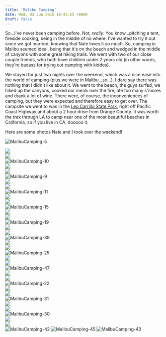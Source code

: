```yaml
---
title: 'Malibu Camping'
date: Wed, 03 Jun 2015 16:43:55 +0000
draft: false
---
```


So...I've never been camping before. Not, _really_. You know...pitching a tent, fireside cooking, being in the middle of no where. I've wanted to try it out since we got married, knowing that Nate loves it so much. So, camping in Malibu seemed ideal, being that it's on the beach and wedged in the middle of canyons with some great hiking trails. We went with two of our close couple friends, who both have children under 2 years old (in other words, they're badass for trying out camping with kiddos).

We stayed for just two nights over the weekend, which was a nice ease into the world of camping (plus,we were in Malibu...so...). I dare say there was nothing that I didn't like about it. We went to the beach, the guys surfed, we hiked up the canyons, cooked our meals over the fire, ate too many s'mores and drank a lot of wine. There were, of course, the inconveniences of camping, but they were expected and therefore easy to get over. The campsite we went to was in the [Leo Carrillo State Park](http://www.parks.ca.gov/?page_id=1029), right off Pacific Coast Highway and about a 2 hour drive from Orange County. It was worth the trek through LA to camp near one of the most beautiful beaches in California, so if you live in CA, dooooo it.

Here are some photos Nate and I took over the weekend!

![MalibuCamping-5](https://djh82r8xhqebh.cloudfront.net/uploads/2015/06/MalibuCamping-5.jpg) <div class="flex-ns mhn2-ns mb3"> <div class="ph2-ns w-50-ns">![](https://djh82r8xhqebh.cloudfront.net/uploads/2015/06/MalibuCamping-6.jpg)</div> <div class="ph2-ns w-50-ns">![](https://djh82r8xhqebh.cloudfront.net/uploads/2015/06/MalibuCamping-2.jpg)</div> </div> ![MalibuCamping-10](https://djh82r8xhqebh.cloudfront.net/uploads/2015/06/MalibuCamping-10.jpg) <div class="flex-ns mhn2-ns mb3"> <div class="ph2-ns w-50-ns">![](https://djh82r8xhqebh.cloudfront.net/uploads/2015/06/MalibuCamping-3.jpg)</div> <div class="ph2-ns w-50-ns">![](https://djh82r8xhqebh.cloudfront.net/uploads/2015/06/MalibuCamping-14.jpg)</div> </div> ![MalibuCamping-9](https://djh82r8xhqebh.cloudfront.net/uploads/2015/06/MalibuCamping-9.jpg) <div class="flex-ns mhn2-ns mb3"> <div class="ph2-ns w-50-ns">![](https://djh82r8xhqebh.cloudfront.net/uploads/2015/06/MalibuCamping-7.jpg)</div> <div class="ph2-ns w-50-ns">![](https://djh82r8xhqebh.cloudfront.net/uploads/2015/06/MalibuCamping-8.jpg)</div> </div> ![MalibuCamping-11](https://djh82r8xhqebh.cloudfront.net/uploads/2015/06/MalibuCamping-11.jpg) <div class="flex-ns mhn2-ns mb3"> <div class="ph2-ns w-50-ns">![](https://djh82r8xhqebh.cloudfront.net/uploads/2015/06/MalibuCamping-13.jpg)</div> <div class="ph2-ns w-50-ns">![](https://djh82r8xhqebh.cloudfront.net/uploads/2015/06/MalibuCamping-12.jpg)</div> </div> ![MalibuCamping-15](https://djh82r8xhqebh.cloudfront.net/uploads/2015/06/MalibuCamping-15.jpg) <div class="flex-ns mhn2-ns mb3"> <div class="ph2-ns w-50-ns">![](https://djh82r8xhqebh.cloudfront.net/uploads/2015/06/MalibuCamping-18.jpg)</div> <div class="ph2-ns w-50-ns">![](https://djh82r8xhqebh.cloudfront.net/uploads/2015/06/MalibuCamping-16.jpg)</div> </div> ![MalibuCamping-19](https://djh82r8xhqebh.cloudfront.net/uploads/2015/06/MalibuCamping-19.jpg) <div class="flex-ns mhn2-ns mb3"> <div class="ph2-ns w-50-ns">![](https://djh82r8xhqebh.cloudfront.net/uploads/2015/06/MalibuCamping-46.jpg)</div> <div class="ph2-ns w-50-ns">![](https://djh82r8xhqebh.cloudfront.net/uploads/2015/06/MalibuCamping-17.jpg)</div> </div> ![MalibuCamping-39](https://djh82r8xhqebh.cloudfront.net/uploads/2015/06/MalibuCamping-39.jpg) <div class="flex-ns mhn2-ns mb3"> <div class="ph2-ns w-50-ns">![](https://djh82r8xhqebh.cloudfront.net/uploads/2015/06/MalibuCamping-20.jpg)</div> <div class="ph2-ns w-50-ns">![](https://djh82r8xhqebh.cloudfront.net/uploads/2015/06/MalibuCamping-34.jpg)</div> </div> ![MalibuCamping-25](https://djh82r8xhqebh.cloudfront.net/uploads/2015/06/MalibuCamping-25.jpg) <div class="flex-ns mhn2-ns mb3"> <div class="ph2-ns w-50-ns">![](https://djh82r8xhqebh.cloudfront.net/uploads/2015/06/MalibuCamping-27.jpg)</div> <div class="ph2-ns w-50-ns">![](https://djh82r8xhqebh.cloudfront.net/uploads/2015/06/MalibuCamping-23.jpg)</div> </div> ![MalibuCamping-47](https://djh82r8xhqebh.cloudfront.net/uploads/2015/06/MalibuCamping-47.jpg) <div class="flex-ns mhn2-ns mb3"> <div class="ph2-ns w-50-ns">![](https://djh82r8xhqebh.cloudfront.net/uploads/2015/06/MalibuCamping-24.jpg)</div> <div class="ph2-ns w-50-ns">![](https://djh82r8xhqebh.cloudfront.net/uploads/2015/06/MalibuCamping-36.jpg)</div> </div> ![MalibuCamping-22](https://djh82r8xhqebh.cloudfront.net/uploads/2015/06/MalibuCamping-22.jpg) <div class="flex-ns mhn2-ns mb3"> <div class="ph2-ns w-50-ns">![](https://djh82r8xhqebh.cloudfront.net/uploads/2015/06/MalibuCamping-28.jpg)</div> <div class="ph2-ns w-50-ns">![](https://djh82r8xhqebh.cloudfront.net/uploads/2015/06/MalibuCamping-33.jpg)</div> </div> ![MalibuCamping-31](https://djh82r8xhqebh.cloudfront.net/uploads/2015/06/MalibuCamping-31.jpg) <div class="flex-ns mhn2-ns mb3"> <div class="ph2-ns w-50-ns">![](https://djh82r8xhqebh.cloudfront.net/uploads/2015/06/MalibuCamping-32.jpg)</div> <div class="ph2-ns w-50-ns">![](https://djh82r8xhqebh.cloudfront.net/uploads/2015/06/MalibuCamping-37.jpg)</div> </div> ![MalibuCamping-30](https://djh82r8xhqebh.cloudfront.net/uploads/2015/06/MalibuCamping-30.jpg) <div class="flex-ns mhn2-ns mb3"> <div class="ph2-ns w-50-ns">![](https://djh82r8xhqebh.cloudfront.net/uploads/2015/06/MalibuCamping-40.jpg)</div> <div class="ph2-ns w-50-ns">![](https://djh82r8xhqebh.cloudfront.net/uploads/2015/06/MalibuCamping-41.jpg)</div> </div> ![MalibuCamping-42](https://djh82r8xhqebh.cloudfront.net/uploads/2015/06/MalibuCamping-42.jpg) ![MalibuCamping-45](https://djh82r8xhqebh.cloudfront.net/uploads/2015/06/MalibuCamping-45.jpg) ![MalibuCamping-43](https://djh82r8xhqebh.cloudfront.net/uploads/2015/06/MalibuCamping-43.jpg)